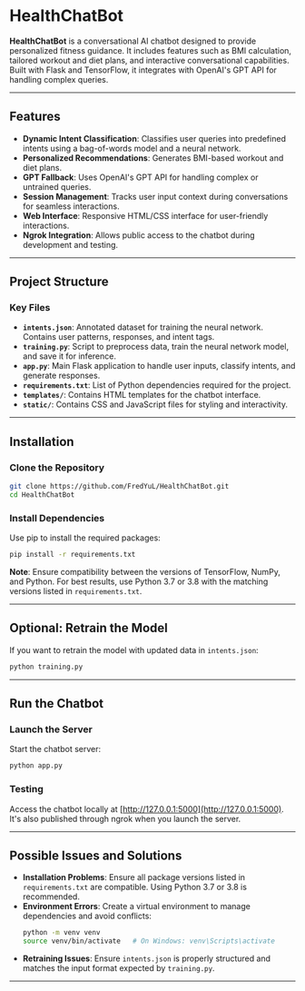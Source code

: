 
# HealthChatBot

**HealthChatBot** is a conversational AI chatbot designed to provide personalized fitness guidance. It includes features such as BMI calculation, tailored workout and diet plans, and interactive conversational capabilities. Built with Flask and TensorFlow, it integrates with OpenAI's GPT API for handling complex queries.

---

## Features
- **Dynamic Intent Classification**: Classifies user queries into predefined intents using a bag-of-words model and a neural network.
- **Personalized Recommendations**: Generates BMI-based workout and diet plans.
- **GPT Fallback**: Uses OpenAI's GPT API for handling complex or untrained queries.
- **Session Management**: Tracks user input context during conversations for seamless interactions.
- **Web Interface**: Responsive HTML/CSS interface for user-friendly interactions.
- **Ngrok Integration**: Allows public access to the chatbot during development and testing.

---

## Project Structure

### Key Files
- **`intents.json`**: Annotated dataset for training the neural network. Contains user patterns, responses, and intent tags.
- **`training.py`**: Script to preprocess data, train the neural network model, and save it for inference.
- **`app.py`**: Main Flask application to handle user inputs, classify intents, and generate responses.
- **`requirements.txt`**: List of Python dependencies required for the project.
- **`templates/`**: Contains HTML templates for the chatbot interface.
- **`static/`**: Contains CSS and JavaScript files for styling and interactivity.

---

## Installation

### Clone the Repository
```bash
git clone https://github.com/FredYuL/HealthChatBot.git
cd HealthChatBot
```

### Install Dependencies
Use pip to install the required packages:
```bash
pip install -r requirements.txt
```

**Note**: Ensure compatibility between the versions of TensorFlow, NumPy, and Python. For best results, use Python 3.7 or 3.8 with the matching versions listed in `requirements.txt`.

---

## Optional: Retrain the Model
If you want to retrain the model with updated data in `intents.json`:
```bash
python training.py
```

---

## Run the Chatbot

### Launch the Server
Start the chatbot server:
```bash
python app.py
```

### Testing
Access the chatbot locally at [http://127.0.0.1:5000](http://127.0.0.1:5000). It's also published through ngrok when you launch the server.


---

## Possible Issues and Solutions
- **Installation Problems**: Ensure all package versions listed in `requirements.txt` are compatible. Using Python 3.7 or 3.8 is recommended.
- **Environment Errors**: Create a virtual environment to manage dependencies and avoid conflicts:
  ```bash
  python -m venv venv
  source venv/bin/activate   # On Windows: venv\Scripts\activate
  ```
- **Retraining Issues**: Ensure `intents.json` is properly structured and matches the input format expected by `training.py`.

---


